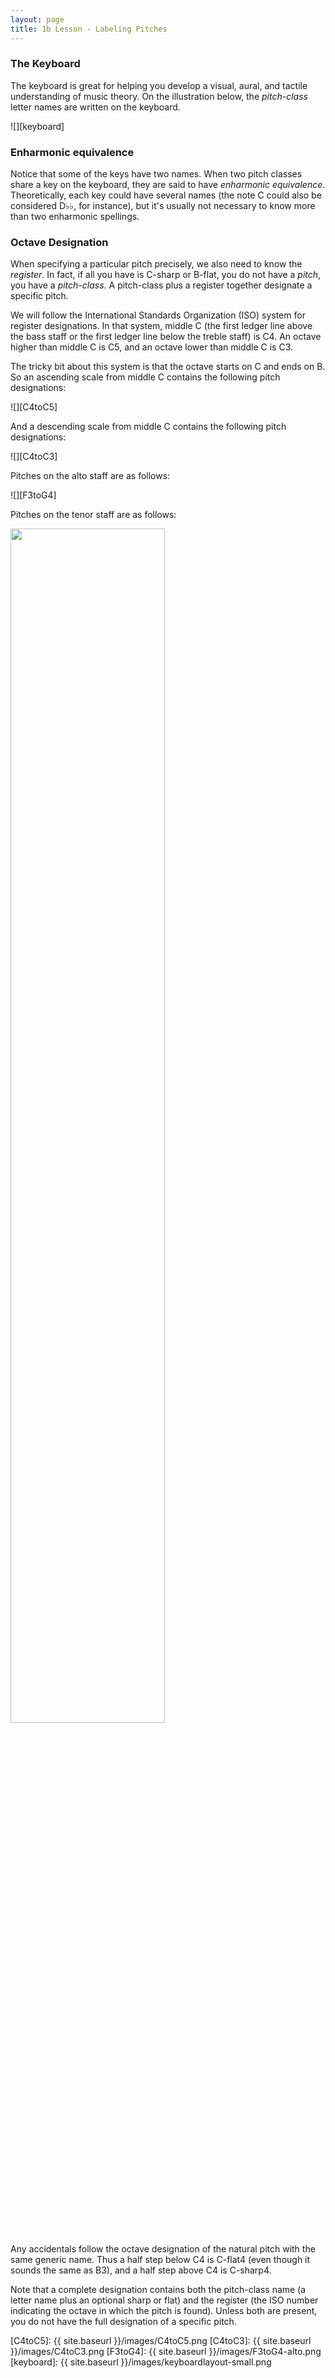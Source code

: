 ```yaml
---
layout: page
title: 1b Lesson - Labeling Pitches
---
```


### The Keyboard ###

The keyboard is great for helping you develop a visual, aural, and tactile understanding of music theory. On the illustration below, the *pitch-class* letter names are written on the keyboard. 

![][keyboard]

### Enharmonic equivalence ###

Notice that some of the keys have two names. When two pitch classes share a key on the keyboard, they are said to have *enharmonic equivalence*. Theoretically, each key could have several names (the note C could also be considered D&#9837;&#9837;, for instance), but it's usually not necessary to know more than two enharmonic spellings. 

### Octave Designation ###

When specifying a particular pitch precisely, we also need to know the *register*. In fact, if all you have is C-sharp or B-flat, you do not have a *pitch*, you have a *pitch-class*. A pitch-class plus a register together designate a specific pitch. 

We will follow the International Standards Organization (ISO) system for register designations. In that system, middle C (the first ledger line above the bass staff or the first ledger line below the treble staff) is C4. An octave higher than middle C is C5, and an octave lower than middle C is C3. 

The tricky bit about this system is that the octave starts on C and ends on B. So an ascending scale from middle C contains the following pitch designations: 

![][C4toC5]

And a descending scale from middle C contains the following pitch designations: 

![][C4toC3]

Pitches on the alto staff are as follows: 

![][F3toG4]

Pitches on the tenor staff are as follows:

<a href="{{ site.baseurl }}/images/pitchesTenor.png"><img src="{{ site.baseurl }}/images/pitchesTenor.png" width="70%"></a>

Any accidentals follow the octave designation of the natural pitch with the same generic name. Thus a half step below C4 is C-flat4 (even though it sounds the same as B3), and a half step above C4 is C-sharp4. 

Note that a complete designation contains both the pitch-class name (a letter name plus an optional sharp or flat) and the register (the ISO number indicating the octave in which the pitch is found). Unless both are present, you do not have the full designation of a specific pitch.

[C4toC5]: {{ site.baseurl }}/images/C4toC5.png
[C4toC3]: {{ site.baseurl }}/images/C4toC3.png
[F3toG4]: {{ site.baseurl }}/images/F3toG4-alto.png
[keyboard]: {{ site.baseurl }}/images/keyboardlayout-small.png